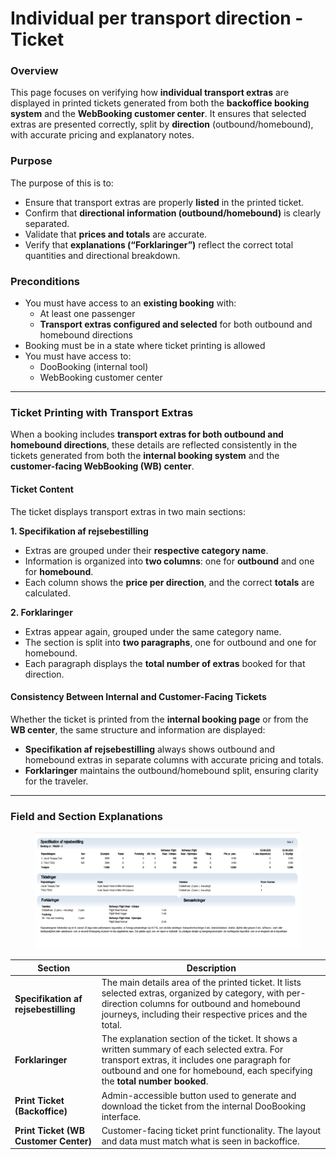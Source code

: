 # Individual per transport direction - Ticket

### **Overview**

This page focuses on verifying how **individual transport extras** are displayed in printed tickets generated from both the **backoffice booking system** and the **WebBooking customer center**. It ensures that selected extras are presented correctly, split by **direction** (outbound/homebound), with accurate pricing and explanatory notes.

### **Purpose**

The purpose of this is to:

* Ensure that transport extras are properly **listed** in the printed ticket.
* Confirm that **directional information (outbound/homebound)** is clearly separated.
* Validate that **prices and totals** are accurate.
* Verify that **explanations (“Forklaringer”)** reflect the correct total quantities and directional breakdown.

### **Preconditions**

* You must have access to an **existing booking** with:
  * At least one passenger
  * **Transport extras configured and selected** for both outbound and homebound directions
* Booking must be in a state where ticket printing is allowed
* You must have access to:
  * DooBooking (internal tool)
  * WebBooking customer center

***

### Ticket Printing with Transport Extras

When a booking includes **transport extras for both outbound and homebound directions**, these details are reflected consistently in the tickets generated from both the **internal booking system** and the **customer-facing WebBooking (WB) center**.

#### Ticket Content

The ticket displays transport extras in two main sections:

**1. Specifikation af rejsebestilling**

* Extras are grouped under their **respective category name**.
* Information is organized into **two columns**: one for **outbound** and one for **homebound**.
* Each column shows the **price per direction**, and the correct **totals** are calculated.

**2. Forklaringer**

* Extras appear again, grouped under the same category name.
* The section is split into **two paragraphs**, one for outbound and one for homebound.
* Each paragraph displays the **total number of extras** booked for that direction.

#### Consistency Between Internal and Customer-Facing Tickets

Whether the ticket is printed from the **internal booking page** or from the **WB center**, the same structure and information are displayed:

* **Specifikation af rejsebestilling** always shows outbound and homebound extras in separate columns with accurate pricing and totals.
* **Forklaringer** maintains the outbound/homebound split, ensuring clarity for the traveler.

***

### **Field and Section Explanations**

<figure><img src="../../.gitbook/assets/image (314).png" alt=""><figcaption></figcaption></figure>

| **Section**                           | **Description**                                                                                                                                                                                                            |
| ------------------------------------- | -------------------------------------------------------------------------------------------------------------------------------------------------------------------------------------------------------------------------- |
| **Specifikation af rejsebestilling**  | The main details area of the printed ticket. It lists selected extras, organized by category, with per-direction columns for outbound and homebound journeys, including their respective prices and the total.             |
| **Forklaringer**                      | The explanation section of the ticket. It shows a written summary of each selected extra. For transport extras, it includes one paragraph for outbound and one for homebound, each specifying the **total number booked**. |
| **Print Ticket (Backoffice)**         | Admin-accessible button used to generate and download the ticket from the internal DooBooking interface.                                                                                                                   |
| **Print Ticket (WB Customer Center)** | Customer-facing ticket print functionality. The layout and data must match what is seen in backoffice.                                                                                                                     |
